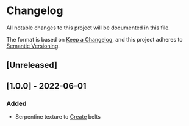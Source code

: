 # Changelog

All notable changes to this project will be documented in this file.

The format is based on [Keep a Changelog](//keepachangelog.com/en/1.0.0/),
and this project adheres to [Semantic Versioning](//semver.org/spec/v2.0.0.html).

## [Unreleased]

## [1.0.0] - 2022-06-01

### Added
- Serpentine texture to [Create](https://www.curseforge.com/minecraft/mc-mods/create) belts
